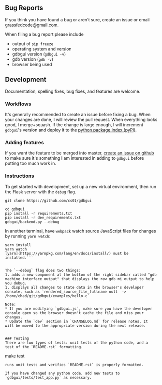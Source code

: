 ## Bug Reports

If you think you have found a bug or aren't sure, create an issue or email grassfedcode@gmail.com.

When filing a bug report please include

* output of `pip freeze`
* operating system and version
* gdbgui version (`gdbgui -v`)
* gdb version (`gdb -v`)
* browser being used

## Development
Documentation, spelling fixes, bug fixes, and features are welcome.

### Workflows
It's generally recommended to create an issue before fixing a bug. When your changes are done, I will review the pull request. When everything looks good, I merge+squash. If the change is large enough, I will increment `gdbgui`'s version and deploy it to the [python package index (pyPI)](https://pypi.python.org/pypi).

### Adding features
If you want the feature to be merged into master, [create an issue on github](https://github.com/cs01/gdbgui/issues) to make sure it's something I am interested in adding to `gdbgui` before putting too much work in.

### Instructions
To get started with development, set up a new virtual environment, then
run the Flask server with the `debug` flag.
```
git clone https://github.com/cs01/gdbgui

cd gdbgui
pip install -r requirements.txt
pip install -r dev_requirements.txt
gdbgui/backend.py --debug
```

In another terminal, have `webpack` watch source JavaScript files for changes by running `yarn watch`:
```
yarn install
yarn watch
[yarn](https://yarnpkg.com/lang/en/docs/install/) must be installed.```


The `--debug` flag does two things:
1. adds a new component at the bottom of the right sidebar called "gdb machine interface output" that displays the raw gdb mi output to help you debug.
1. displays all changes to state data in the browser's developer console, such as `rendered_source_file_fullname null  ->  /home/chad/git/gdbgui/examples/hello.c`

Note:
* If you are modifying `gdbgui.js`, make sure you have the developer console open so the browser doesn't cache the file and miss your changes.
* Update the `dev` section in `CHANGELOG.md` for release notes. It will be moved to the appropriate version during the next release.


### Testing
There are two types of tests: unit tests of the python code, and a test of the `README.rst` formatting.

```
make test
```
runs unit tests and verifies `README.rst` is properly formatted.

If you have changed any python code, add new tests to `gdbgui/tests/test_app.py` as necessary.

